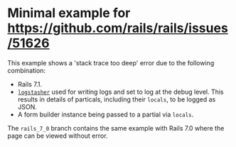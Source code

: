 # Minimal example for https://github.com/rails/rails/issues/51626

This example shows a 'stack trace too deep' error due to the following combination:

* Rails 7.1.
* [`logstasher`](https://rubygems.org/gems/logstasher) used for writing logs and set to log at the debug level. This results in details of particals, including their `locals`, to be logged as JSON.
* A form builder instance being passed to a partial via `locals`.

The `rails_7_0` branch contains the same example with Rails 7.0 where the page can be viewed without error.
